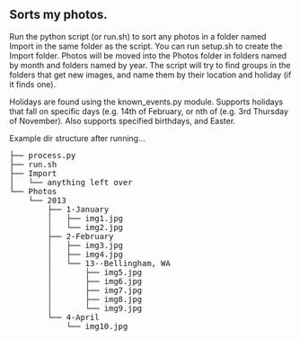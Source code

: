 ## Sorts my photos.

Run the python script (or run.sh) to sort any photos in a folder named Import in the same folder as the script.
You can run setup.sh to create the Import folder. Photos will be moved into the Photos folder in folders named
by month and folders named by year. The script will try to find groups in the folders that get new images,
and name them by their location and holiday (if it finds one).

Holidays are found using the known_events.py module. Supports holidays that fall on specific days (e.g. 14th of February, or nth <day> of <month> (e.g. 3rd Thursday of November). Also supports specified birthdays, and Easter.

Example dir structure after running...

<pre>
├── process.py
├── run.sh
├── Import
│   └── anything left over
└── Photos
    └── 2013
        ├── 1-January
        │   ├── img1.jpg
        │   └── img2.jpg
        ├── 2-February
        │   ├── img3.jpg
        │   ├── img4.jpg
        │   └── 13--Bellingham, WA
        │       ├── img5.jpg
        │       ├── img6.jpg
        │       ├── img7.jpg
        │       ├── img8.jpg
        │       └── img9.jpg
        └── 4-April
            └── img10.jpg
</pre>
